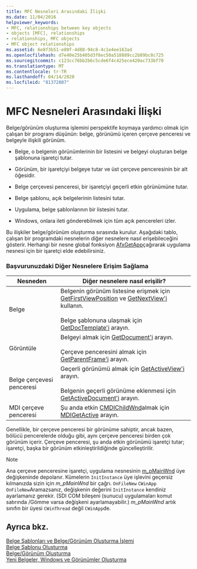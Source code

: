 ```yaml
---
title: MFC Nesneleri Arasındaki İlişki
ms.date: 11/04/2016
helpviewer_keywords:
- MFC, relationships between key objects
- objects [MFC], relationships
- relationships, MFC objects
- MFC object relationships
ms.assetid: 6e8f3b51-e80f-4d88-94c8-4c1e4ee163ad
ms.openlocfilehash: d7e40e25b405d3f8ec50a518889cc2b89bc8c725
ms.sourcegitcommit: c123cc76bb2b6c5cde6f4c425ece420ac733bf70
ms.translationtype: MT
ms.contentlocale: tr-TR
ms.lasthandoff: 04/14/2020
ms.locfileid: "81372807"
---
```

# <a name="relationships-among-mfc-objects"></a>MFC Nesneleri Arasındaki İlişki

Belge/görünüm oluşturma işlemini perspektife koymaya yardımcı olmak için çalışan bir programı düşünün: belge, görünümü içeren çerçeve penceresi ve belgeyle ilişkili görünüm.

- Belge, o belgenin görünümlerinin bir listesini ve belgeyi oluşturan belge şablonuna işaretçi tutar.

- Görünüm, bir işaretçiyi belgeye tutar ve üst çerçeve penceresinin bir alt öğesidir.

- Belge çerçevesi penceresi, bir işaretçiyi geçerli etkin görünümüne tutar.

- Belge şablonu, açık belgelerinin listesini tutar.

- Uygulama, belge şablonlarının bir listesini tutar.

- Windows, onlara ileti gönderebilmek için tüm açık pencereleri izler.

Bu ilişkiler belge/görünüm oluşturma sırasında kurulur. Aşağıdaki tablo, çalışan bir programdaki nesnelerin diğer nesnelere nasıl erişebileceğini gösterir. Herhangi bir nesne global fonksiyon [AfxGetApp](../mfc/reference/application-information-and-management.md#afxgetapp)çağırarak uygulama nesnesi için bir işaretçi elde edebilirsiniz.

### <a name="gaining-access-to-other-objects-in-your-application"></a>Başvurunuzdaki Diğer Nesnelere Erişim Sağlama

|Nesneden|Diğer nesnelere nasıl erişilir?|
|-----------------|---------------------------------|
|Belge|Belgenin görünüm listesine erişmek için [GetFirstViewPosition](../mfc/reference/cdocument-class.md#getfirstviewposition) ve [GetNextView'i](../mfc/reference/cdocument-class.md#getnextview) kullanın.<br /><br /> Belge şablonuna ulaşmak için [GetDocTemplate'i](../mfc/reference/cdocument-class.md#getdoctemplate) arayın.|
|Görüntüle|Belgeyi almak için [GetDocument'i](../mfc/reference/cview-class.md#getdocument) arayın.<br /><br /> Çerçeve penceresini almak için [GetParentFrame'i](../mfc/reference/cwnd-class.md#getparentframe) arayın.|
|Belge çerçevesi penceresi|Geçerli görünümü almak için [GetActiveView'i](../mfc/reference/cframewnd-class.md#getactiveview) arayın.<br /><br /> Belgenin geçerli görünüme eklenmesi için [GetActiveDocument'i](../mfc/reference/cframewnd-class.md#getactivedocument) arayın.|
|MDI çerçeve penceresi|Şu anda etkin [CMDIChildWnd](../mfc/reference/cmdichildwnd-class.md)almak için [MDIGetActive](../mfc/reference/cmdiframewnd-class.md#mdigetactive) arayın.|

Genellikle, bir çerçeve penceresi bir görünüme sahiptir, ancak bazen, bölücü pencerelerde olduğu gibi, aynı çerçeve penceresi birden çok görünüm içerir. Çerçeve penceresi, şu anda etkin görünümü işaretçi tutar; işaretçi, başka bir görünüm etkinleştirildiğinde güncelleştirilir.

> [!NOTE]
> Ana çerçeve penceresine işaretçi, uygulama nesnesinin [m_pMainWnd](../mfc/reference/cwinthread-class.md#m_pmainwnd) üye değişkeninde depolanır. Kümelerin `InitInstance` üye işlevini geçersiz kılmanızda sizin için *m_pMainWnd* bir çağrı. `OnFileNew` `CWinApp` `OnFileNew`Aramazsanız, değişkenin değerini `InitInstance` kendiniz ayarlamanız gerekir. (SDI COM bileşeni (sunucu) uygulamaları komut satırında /Gömme varsa değişkeni ayarlamayabilir.) *m_pMainWnd* artık sınıfın bir üyesi `CWinThread` değil `CWinApp`de.

## <a name="see-also"></a>Ayrıca bkz.

[Belge Şablonları ve Belge/Görünüm Oluşturma İşlemi](../mfc/document-templates-and-the-document-view-creation-process.md)<br/>
[Belge Şablonu Oluşturma](../mfc/document-template-creation.md)<br/>
[Belge/Görünüm Oluşturma](../mfc/document-view-creation.md)<br/>
[Yeni Belgeler, Windows ve Görünümler Oluşturma](../mfc/creating-new-documents-windows-and-views.md)

